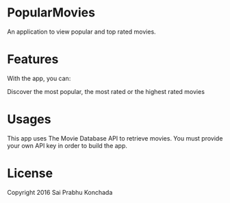 # PopularMovies

An application to view popular and top rated movies.

# Features

With the app, you can:

Discover the most popular, the most rated or the highest rated movies

# Usages
This app uses The Movie Database API to retrieve movies. You must provide your own API key in order to build the app.  

# License

Copyright 2016 Sai Prabhu Konchada

